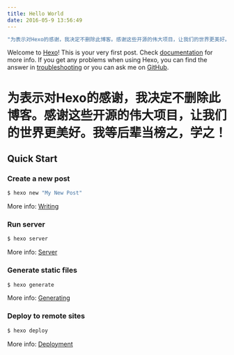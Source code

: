 ```yaml
---
title: Hello World
date: 2016-05-9 13:56:49
---
```

``` bash
"为表示对Hexo的感谢，我决定不删除此博客。感谢这些开源的伟大项目，让我们的世界更美好。我等后辈当榜之，学之!"
```
Welcome to [Hexo](https://hexo.io/)! This is your very first post. Check [documentation](https://hexo.io/docs/) for more info. If you get any problems when using Hexo, you can find the answer in [troubleshooting](https://hexo.io/docs/troubleshooting.html) or you can ask me on [GitHub](https://github.com/hexojs/hexo/issues).

# 为表示对Hexo的感谢，我决定不删除此博客。感谢这些开源的伟大项目，让我们的世界更美好。我等后辈当榜之，学之！

## Quick Start

### Create a new post

``` bash
$ hexo new "My New Post"
```

More info: [Writing](https://hexo.io/docs/writing.html)

### Run server

``` bash
$ hexo server
```

More info: [Server](https://hexo.io/docs/server.html)

### Generate static files

``` bash
$ hexo generate
```

More info: [Generating](https://hexo.io/docs/generating.html)

### Deploy to remote sites

``` bash
$ hexo deploy
```

More info: [Deployment](https://hexo.io/docs/deployment.html)
